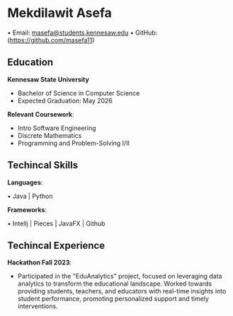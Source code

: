 # Mekdilawit Asefa
• Email: masefa@students.kennesaw.edu • GitHub: (https://github.com/masefa11)

## Education 
 **Kennesaw State University**
  - Bachelor of Science in Computer Science
  - Expected Graduation: May 2026
    
**Relevant Coursework**:
  - Intro Software Engineering
  - Discrete Mathematics
  - Programming and Problem-Solving I/II
    
## Techincal Skills

**Languages**:

  • Java | Python
    
**Frameworks**:

  • Intellj | Pieces | JavaFX | Github

## Techincal Experience 

**Hackathon Fall 2023**:
  - Participated in the "EduAnalytics" project, focused on leveraging data analytics to transform the educational landscape. Worked towards providing students, teachers, and educators with real-time insights into student performance, promoting personalized support and timely interventions.
